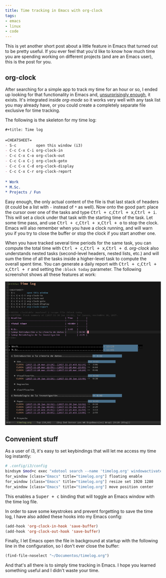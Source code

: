 ```yaml
---
title: Time tracking in Emacs with org-clock
tags:
- emacs
- linux
- code
---
```


This is yet another short post about a little feature in Emacs that turned out to be pretty useful. If you ever feel that you'd like to know how much time you are spending working on different projects (and are an Emacs user), this is the post for you.

## org-clock

After searching for a simple app to track my time for an hour or so, I ended up looking for that functionality in Emacs and, [unsurprisingly enough](https://www.xkcd.com/378/), it exists. It's integrated inside *org-mode* so it works very well with any task list you may already have, or you could create a completely separate file exclusive for time tracking.

The following is the skeleton for my time log:

~~~org
#+title: Time log

=CHEATSHEET=
- S-c         open this window (i3)
- C-c C-x C-i org-clock-in
- C-c C-x C-o org-clock-out
- C-c C-x C-j org-clock-goto
- C-c C-x C-d org-clock-display
- C-c C-x C-r org-clock-report

* Work
* M.Sc.
* Projects / Fun
~~~

Easy enough, the only actual content of the file is that last stack of headers (it could be a list with `-` instead of `*` as well). Now onto the good part: place the cursor over one of the tasks and type <kbd>Ctrl + c</kbd>,<kbd>Ctrl + x</kbd>,<kbd>Ctrl + i</kbd>. This will set a clock under that task with the starting time of the task. Let some time pass, and use <kbd>Ctrl + c</kbd>,<kbd>Ctrl + x</kbd>,<kbd>Ctrl + o</kbd> to stop the clock. Emacs will also remember when you have a clock running, and will warn you if you try to close the buffer or stop the clock if you start another one.

When you have tracked several time periods for the same task, you can compute the total time with <kbd>Ctrl + c</kbd>,<kbd>Ctrl + x</kbd>,<kbd>Ctrl + d</kbd>. *org-clock* also understands nested tasks (second-level headers, nested lists, etc.) and will sum the time of all the tasks inside a higher-level task to compute the overall spent time. You can generate a daily report with <kbd>Ctrl + c</kbd>,<kbd>Ctrl + x</kbd>,<kbd>Ctrl + r</kbd> and setting the `:block today` parameter. The following screenshot shows all these features at work:

![Screenshot of my time log](/assets/images/emacs-org-clock.png)

## Convenient stuff

As a user of i3, it's easy to set keybindings that will let me access my time log instantly:

~~~sh
# .config/i3/config
bindsym $mod+c exec "xdotool search --name 'timelog.org' windowactivate && i3-msg kill || emacsclient -c /media/datos/Documents/timelog.org"
for_window [class="Emacs" title="timelog.org"] floating enable
for_window [class="Emacs" title="timelog.org"] resize set 1920 1280
for_window [class="Emacs" title="timelog.org"] move position center
~~~

This enables a <kbd>Super + c</kbd> binding that will toggle an Emacs window with the time log file.

In order to save some keystrokes and prevent forgetting to save the time log, I have also added these hooks into my Emacs config:

~~~lisp
(add-hook 'org-clock-in-hook 'save-buffer)
(add-hook 'org-clock-out-hook 'save-buffer)
~~~

Finally, I let Emacs open the file in background at startup with the following line in the configuration, so I don't ever close the buffer:

~~~lisp
(find-file-noselect "~/Documentos/timelog.org")
~~~

And that's all there is to simply time tracking in Emacs. I hope you learned something useful and I didn't waste your time.